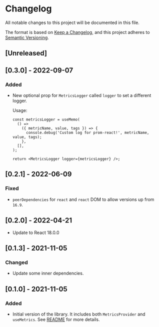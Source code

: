 # Changelog

All notable changes to this project will be documented in this file.

The format is based on [Keep a Changelog](https://keepachangelog.com/en/1.0.0/),
and this project adheres to [Semantic Versioning](https://semver.org/spec/v2.0.0.html).

## [Unreleased]

## [0.3.0] - 2022-09-07

### Added

- New optional prop for `MetricsLogger` called `logger` to set a different logger.

  Usage:

  ```tsx
  const metricsLogger = useMemo(
    () =>
      ({ metricName, value, tags }) => {
        console.debug('Custom log for prom-react!', metricName, value, tags);
      },
    [],
  );

  return <MetricsLogger logger={metricsLogger} />;
  ```

## [0.2.1] - 2022-06-09

### Fixed

- `peerDependencies` for `react` and `react` DOM to allow versions up from `16.9`.

## [0.2.0] - 2022-04-21

- Update to React 18.0.0

## [0.1.3] - 2021-11-05

### Changed

- Update some inner dependencies.

## [0.1.0] - 2021-11-05

### Added

- Initial version of the library. It includes both `MetricsProvider` and `useMetrics`. See [README](./README.md) for more details.
